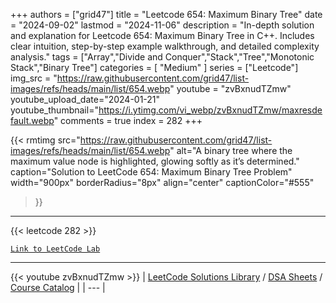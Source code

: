 
+++
authors = ["grid47"]
title = "Leetcode 654: Maximum Binary Tree"
date = "2024-09-02"
lastmod = "2024-11-06"
description = "In-depth solution and explanation for Leetcode 654: Maximum Binary Tree in C++. Includes clear intuition, step-by-step example walkthrough, and detailed complexity analysis."
tags = ["Array","Divide and Conquer","Stack","Tree","Monotonic Stack","Binary Tree"]
categories = [
    "Medium"
]
series = ["Leetcode"]
img_src = "https://raw.githubusercontent.com/grid47/list-images/refs/heads/main/list/654.webp"
youtube = "zvBxnudTZmw"
youtube_upload_date="2024-01-21"
youtube_thumbnail="https://i.ytimg.com/vi_webp/zvBxnudTZmw/maxresdefault.webp"
comments = true
index = 282
+++


{{< rmtimg 
    src="https://raw.githubusercontent.com/grid47/list-images/refs/heads/main/list/654.webp" 
    alt="A binary tree where the maximum value node is highlighted, glowing softly as it’s determined."
    caption="Solution to LeetCode 654: Maximum Binary Tree Problem"
    width="900px"
    borderRadius="8px"
    align="center" 
    captionColor="#555"
>}}
---
{{< leetcode 282 >}}

[`Link to LeetCode Lab`](https://leetcode.com/problems/maximum-binary-tree/description/)

---
{{< youtube zvBxnudTZmw >}}
| [LeetCode Solutions Library](https://grid47.xyz/leetcode/) / [DSA Sheets](https://grid47.xyz/sheets/) / [Course Catalog](https://grid47.xyz/courses/) |
| --- |
